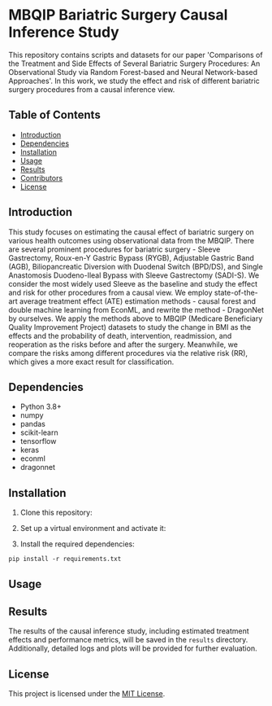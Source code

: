 # MBQIP Bariatric Surgery Causal Inference Study

This repository contains scripts and datasets for our paper 'Comparisons of the Treatment and Side Effects of Several Bariatric Surgery Procedures: An Observational Study via Random Forest-based and Neural Network-based Approaches'. In this work, we study the effect and risk of different bariatric surgery procedures from a causal inference view. 

## Table of Contents

- [Introduction](#introduction)
- [Dependencies](#dependencies)
- [Installation](#installation)
- [Usage](#usage)
- [Results](#results)
- [Contributors](#contributors)
- [License](#license)

## Introduction

This study focuses on estimating the causal effect of bariatric surgery on various health outcomes using observational data from the MBQIP. There are several prominent procedures for bariatric surgery - Sleeve Gastrectomy, Roux-en-Y Gastric Bypass (RYGB), Adjustable Gastric Band (AGB), Biliopancreatic Diversion with Duodenal Switch (BPD/DS), and Single Anastomosis Duodeno-Ileal Bypass with Sleeve Gastrectomy (SADI-S). We consider the most widely used Sleeve as the baseline and study the effect and risk for other procedures from a causal view. We employ state-of-the-art average treatment effect (ATE) estimation methods -  causal forest and double machine learning from EconML, and rewrite the method - DragonNet by ourselves. We apply the methods above to MBQIP (Medicare Beneficiary Quality Improvement Project) datasets to study the change in BMI as the effects and the probability of death, intervention, readmission, and reoperation as the risks before and after the surgery. Meanwhile, we compare the risks among different procedures via the relative risk (RR), which gives a more exact result for classification. 



## Dependencies

- Python 3.8+
- numpy
- pandas
- scikit-learn
- tensorflow
- keras
- econml
- dragonnet

## Installation

1. Clone this repository:

2. Set up a virtual environment and activate it:

3. Install the required dependencies:

`pip install -r requirements.txt`

## Usage

## Results

The results of the causal inference study, including estimated treatment effects and performance metrics, will be saved in the `results` directory. Additionally, detailed logs and plots will be provided for further evaluation.

## License

This project is licensed under the [MIT License](LICENSE.md).
